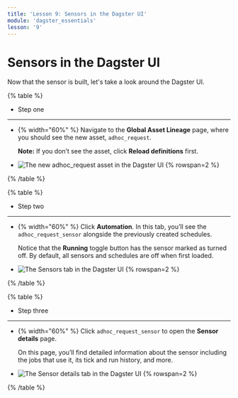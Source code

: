 ```yaml
---
title: 'Lesson 9: Sensors in the Dagster UI'
module: 'dagster_essentials'
lesson: '9'
---
```


# Sensors in the Dagster UI

Now that the sensor is built, let's take a look around the Dagster UI.

{% table %}

- Step one

---

- {% width="60%" %}
  Navigate to the **Global Asset Lineage** page, where you should see the new asset, `adhoc_request`.

  **Note:** If you don’t see the asset, click **Reload definitions** first.

- ![The new adhoc_request asset in the Dagster UI](/images/dagster-essentials/lesson-9/ui-asset-lineage-with-sensors.png) {% rowspan=2 %}

{% /table %}

{% table %}

- Step two

---

- {% width="60%" %}
  Click **Automation**. In this tab, you’ll see the `adhoc_request_sensor` alongside the previously created schedules.

  Notice that the **Running** toggle button has the sensor marked as turned off. By default, all sensors and schedules are off when first loaded.

- ![The Sensors tab in the Dagster UI](/images/dagster-essentials/lesson-9/ui-sensors-tab.png) {% rowspan=2 %}

{% /table %}

{% table %}

- Step three

---

- {% width="60%" %}
  Click `adhoc_request_sensor` to open the **Sensor details** page.

  On this page, you’ll find detailed information about the sensor including the jobs that use it, its tick and run history, and more.

- ![The Sensor details tab in the Dagster UI](/images/dagster-essentials/lesson-9/ui-sensor-details.png) {% rowspan=2 %}

{% /table %}
